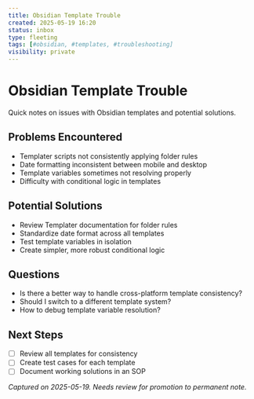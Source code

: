 ```yaml
---
title: Obsidian Template Trouble
created: 2025-05-19 16:20
status: inbox
type: fleeting
tags: [#obsidian, #templates, #troubleshooting]
visibility: private
---
```


# Obsidian Template Trouble

Quick notes on issues with Obsidian templates and potential solutions.

## Problems Encountered
- Templater scripts not consistently applying folder rules
- Date formatting inconsistent between mobile and desktop
- Template variables sometimes not resolving properly
- Difficulty with conditional logic in templates

## Potential Solutions
- Review Templater documentation for folder rules
- Standardize date format across all templates
- Test template variables in isolation
- Create simpler, more robust conditional logic

## Questions
- Is there a better way to handle cross-platform template consistency?
- Should I switch to a different template system?
- How to debug template variable resolution?

## Next Steps
- [ ] Review all templates for consistency
- [ ] Create test cases for each template
- [ ] Document working solutions in an SOP

*Captured on 2025-05-19. Needs review for promotion to permanent note.*
